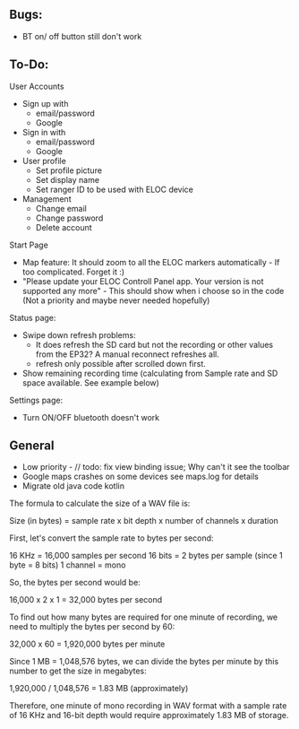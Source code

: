 ## Bugs:
- BT on/ off button still don't work

## To-Do:

User Accounts
 - Sign up with 
 	- email/password
 	- Google
 - Sign in with
 	- email/password
 	- Google
 - User profile
 	- Set profile picture
 	- Set display name
 	- Set ranger ID to be used with ELOC device
 - Management
 	- Change email
 	- Change password
 	- Delete account

Start Page
- Map feature: It should zoom to all the ELOC markers automatically - If too complicated. Forget it :)
- "Please update your ELOC Controll Panel app. Your version is not supported any more" - This should show when i choose so in the code (Not a priority and maybe never needed hopefully)

Status page: 
- Swipe down refresh problems:
	- It does refresh the SD card but not the recording or other values from the EP32? A manual reconnect refreshes all.
	- refresh only possible after scrolled down first.
- Show remaining recording time (calculating from Sample rate and SD space available. See example below)

Settings page: 
- Turn ON/OFF bluetooth doesn't work

## General
 - Low priority - // todo: fix view binding issue; Why can't it see the toolbar
 - Google maps crashes on some devices see maps.log for details
 - Migrate old java code kotlin


The formula to calculate the size of a WAV file is:

Size (in bytes) = sample rate x bit depth x number of channels x duration

First, let's convert the sample rate to bytes per second:

16 KHz = 16,000 samples per second
16 bits = 2 bytes per sample (since 1 byte = 8 bits)
1 channel = mono

So, the bytes per second would be:

16,000 x 2 x 1 = 32,000 bytes per second

To find out how many bytes are required for one minute of recording, we need to multiply the bytes per second by 60:

32,000 x 60 = 1,920,000 bytes per minute

Since 1 MB = 1,048,576 bytes, we can divide the bytes per minute by this number to get the size in megabytes:

1,920,000 / 1,048,576 = 1.83 MB (approximately)

Therefore, one minute of mono recording in WAV format with a sample rate of 16 KHz and 16-bit depth would require approximately 1.83 MB of storage.
